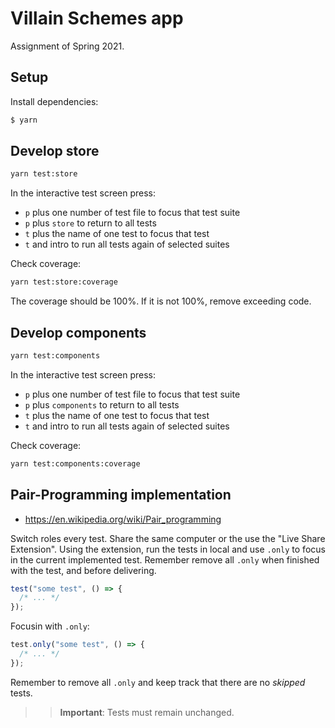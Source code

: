 # Villain Schemes app

Assignment of Spring 2021.

## Setup

Install dependencies:

```bash
$ yarn
```

## Develop store

```bash
yarn test:store
```

In the interactive test screen press:

- `p` plus one number of test file to focus that test suite
- `p` plus `store` to return to all tests
- `t` plus the name of one test to focus that test
- `t` and intro to run all tests again of selected suites

Check coverage:

```bash
yarn test:store:coverage
```

The coverage should be 100%.
If it is not 100%, remove exceeding code.

## Develop components

```bash
yarn test:components
```

In the interactive test screen press:

- `p` plus one number of test file to focus that test suite
- `p` plus `components` to return to all tests
- `t` plus the name of one test to focus that test
- `t` and intro to run all tests again of selected suites

Check coverage:

```bash
yarn test:components:coverage
```

## Pair-Programming implementation

- https://en.wikipedia.org/wiki/Pair_programming

Switch roles every test. Share the same computer or the use the "Live Share Extension". Using the extension, run the tests in local and use `.only` to focus in the current implemented test. Remember remove all `.only` when finished with the test, and before delivering.

```javascript
test("some test", () => {
  /* ... */
});
```

Focusin with `.only`:

```javascript
test.only("some test", () => {
  /* ... */
});
```

Remember to remove all `.only` and keep track that there are no _skipped_ tests.

> > **Important**: Tests must remain unchanged.
